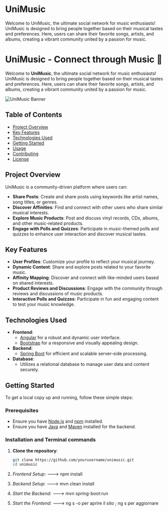 # UniMusic
Welcome to UniMusic, the ultimate social network for music enthusiasts! UniMusic is designed to bring people together based on their musical tastes and preferences. Here, users can share their favorite songs, artists, and albums, creating a vibrant community united by a passion for music.


# UniMusic - Connect through Music 🎵

Welcome to **UniMusic**, the ultimate social network for music enthusiasts! UniMusic is designed to bring people together based on their musical tastes and preferences. Here, users can share their favorite songs, artists, and albums, creating a vibrant community united by a passion for music.

![UniMusic Banner](path/to/your/banner/image.jpg)  <!-- Inserisci il percorso dell'immagine del banner, se disponibile -->

## Table of Contents
- [Project Overview](#project-overview)
- [Key Features](#key-features)
- [Technologies Used](#technologies-used)
- [Getting Started](#getting-started)
- [Usage](#usage)
- [Contributing](#contributing)
- [License](#license)

## Project Overview

UniMusic is a community-driven platform where users can:
- **Share Posts**: Create and share posts using keywords like artist names, song titles, or genres.
- **Discover Affinities**: Find and connect with other users who share similar musical interests.
- **Explore Music Products**: Post and discuss vinyl records, CDs, albums, and other music-related products.
- **Engage with Polls and Quizzes**: Participate in music-themed polls and quizzes to enhance user interaction and discover musical tastes.

## Key Features

- **User Profiles**: Customize your profile to reflect your musical journey.
- **Dynamic Content**: Share and explore posts related to your favorite music.
- **Affinity Mapping**: Discover and connect with like-minded users based on shared interests.
- **Product Reviews and Discussions**: Engage with the community through reviews and discussions of music products.
- **Interactive Polls and Quizzes**: Participate in fun and engaging content to test your music knowledge.

## Technologies Used

- **Frontend**: 
  - [Angular](https://angular.io/) for a robust and dynamic user interface.
  - [Bootstrap](https://getbootstrap.com/) for a responsive and visually appealing design.
- **Backend**: 
  - [Spring Boot](https://spring.io/projects/spring-boot) for efficient and scalable server-side processing.
- **Database**: 
  - Utilizes a relational database to manage user data and content securely.

## Getting Started

To get a local copy up and running, follow these simple steps:

### Prerequisites

- Ensure you have [Node.js](https://nodejs.org/) and [npm](https://www.npmjs.com/) installed.
- Ensure you have [Java](https://www.oracle.com/java/technologies/javase-jdk11-downloads.html) and [Maven](https://maven.apache.org/download.cgi) installed for the backend.

### Installation and Terminal commands

1. **Clone the repository**:
   ```bash
   git clone https://github.com/yourusername/unimusic.git
   cd unimusic


2. *Frontend Setup:* ---> npm install

1. *Backend Setup:* ---> mvn clean install
1. *Start the Backend:* ---> mvn spring-boot:run
1. *Start the Frontend:* ---> ng s -o per aprire il sito ; ng s per aggiornare 
